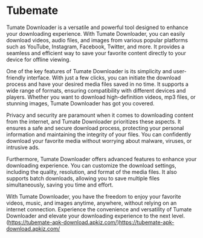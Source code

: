 # Tubemate
Tumate Downloader is a versatile and powerful tool designed to enhance your downloading experience. With Tumate Downloader, you can easily download videos, audio files, and images from various popular platforms such as YouTube, Instagram, Facebook, Twitter, and more. It provides a seamless and efficient way to save your favorite content directly to your device for offline viewing.

One of the key features of Tumate Downloader is its simplicity and user-friendly interface. With just a few clicks, you can initiate the download process and have your desired media files saved in no time. It supports a wide range of formats, ensuring compatibility with different devices and players. Whether you want to download high-definition videos, mp3 files, or stunning images, Tumate Downloader has got you covered.

Privacy and security are paramount when it comes to downloading content from the internet, and Tumate Downloader prioritizes these aspects. It ensures a safe and secure download process, protecting your personal information and maintaining the integrity of your files. You can confidently download your favorite media without worrying about malware, viruses, or intrusive ads.

Furthermore, Tumate Downloader offers advanced features to enhance your downloading experience. You can customize the download settings, including the quality, resolution, and format of the media files. It also supports batch downloads, allowing you to save multiple files simultaneously, saving you time and effort.

With Tumate Downloader, you have the freedom to enjoy your favorite videos, music, and images anytime, anywhere, without relying on an internet connection. Experience the convenience and versatility of Tumate Downloader and elevate your downloading experience to the next level.
(https://tubemate-apk-download.apkiz.com/)https://tubemate-apk-download.apkiz.com/

